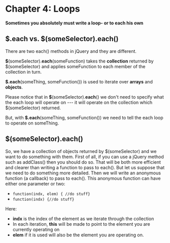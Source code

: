 # Chapter 4: Loops
**Sometimes you absolutely must write a loop- or to each his own **

## $.each vs. $(someSelector).each()

There are two each() methods in jQuery and they are different.  

**$**(someSelector).**each**(someFunction) takes the **collection** returned by $(someSelector) and applies someFunction to each member of the collection in turn.     

**$.each**(someThing, someFunction()) is used to iterate over **arrays** and **objects**. 

Please notice that in **$**(someSelector).**each**() we don't need to specify what the each loop will operate on --- it will operate on the collection which $(someSelector) returned. 

But, with **$.each**(someThing, someFunction()) we need to tell the each loop to operate on someThing. 


## $(someSelector).each() 

So, we have a collection of objects returned by $(someSelector) and we want to do something with them. First of all, if you can use a jQuery method such as addClass() then you should do so. That will be both more efficient and clearer than writing a function to pass to each(). But let us suppose that we need to do something more detailed. Then we will write an anonymous function (a callback) to pass to each(). This anonymous function can have either one parameter or two:  
-  `function(indx, elem) { //do stuff}`
-  `function(indx) {//do stuff}`

Here: 
- **indx** is the index of the element as we iterate through the collection
- In each iteration, **this** will be made to point to the element you are currently operating on
- **elem** if it is used will also be the element you are operating on. 
